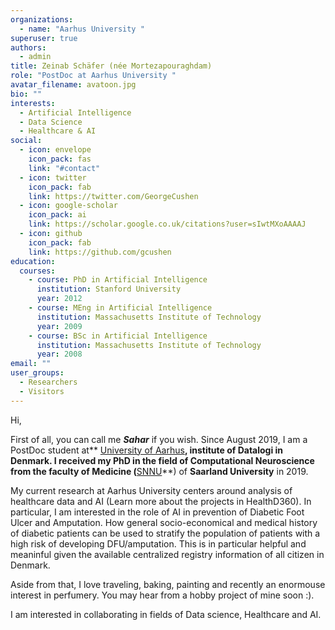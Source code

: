```yaml
---
organizations:
  - name: "Aarhus University "
superuser: true
authors:
  - admin
title: Zeinab Schäfer (née Mortezapouraghdam)
role: "PostDoc at Aarhus University "
avatar_filename: avatoon.jpg
bio: ""
interests:
  - Artificial Intelligence
  - Data Science
  - Healthcare & AI
social:
  - icon: envelope
    icon_pack: fas
    link: "#contact"
  - icon: twitter
    icon_pack: fab
    link: https://twitter.com/GeorgeCushen
  - icon: google-scholar
    icon_pack: ai
    link: https://scholar.google.co.uk/citations?user=sIwtMXoAAAAJ
  - icon: github
    icon_pack: fab
    link: https://github.com/gcushen
education:
  courses:
    - course: PhD in Artificial Intelligence
      institution: Stanford University
      year: 2012
    - course: MEng in Artificial Intelligence
      institution: Massachusetts Institute of Technology
      year: 2009
    - course: BSc in Artificial Intelligence
      institution: Massachusetts Institute of Technology
      year: 2008
email: ""
user_groups:
  - Researchers
  - Visitors
---
```

Hi, 

First of all, you can call me ***Sahar*** if you wish. Since August 2019, I am a PostDoc student at** [University of Aarhus](https://cs.au.dk/da/)**, institute of Datalogi in Denmark. I received my PhD in the field of Computational Neuroscience from the faculty of Medicine (**[SNNU](http://www.snnu.uni-saarland.de/)**) of **Saarland University** in 2019. 

My current research at Aarhus University centers around analysis of healthcare data and AI (Learn more about the projects in HealthD360). In particular, I am interested in the role of AI in prevention of Diabetic Foot Ulcer and Amputation. How general socio-economical and medical history of diabetic patients can be used to stratify the population of patients with a high risk of developing DFU/amputation. This is in particular helpful and meaninful given the available centralized registry information of all citizen in Denmark. 

Aside from that, I love traveling, baking, painting and recently an enormouse interest in perfumery. You may hear from a hobby project of mine soon :). 

I am interested in collaborating in fields of Data science, Healthcare and AI.